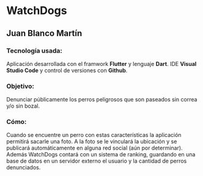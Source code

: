 # WatchDogs
## Juan Blanco Martín

### Tecnología usada:
Aplicación desarrollada con el framwork **Flutter** y lenguaje **Dart**. IDE **Visual Studio Code** y control de versiones con **Github**.

### Objetivo: 
Denunciar públicamente los perros peligrosos que son paseados sin correa y/o sin bozal.

### Cómo:
Cuando se encuentre un perro con estas características la aplicación permitirá sacarle una foto. A la foto se le vinculará la ubicación y se publicará automáticamente en alguna red social (aún por determinar).
Además WatchDogs contará con un sistema de ranking, guardando en una base de datos en un servidor externo el usuario y la cantidad de perros denunciados. 